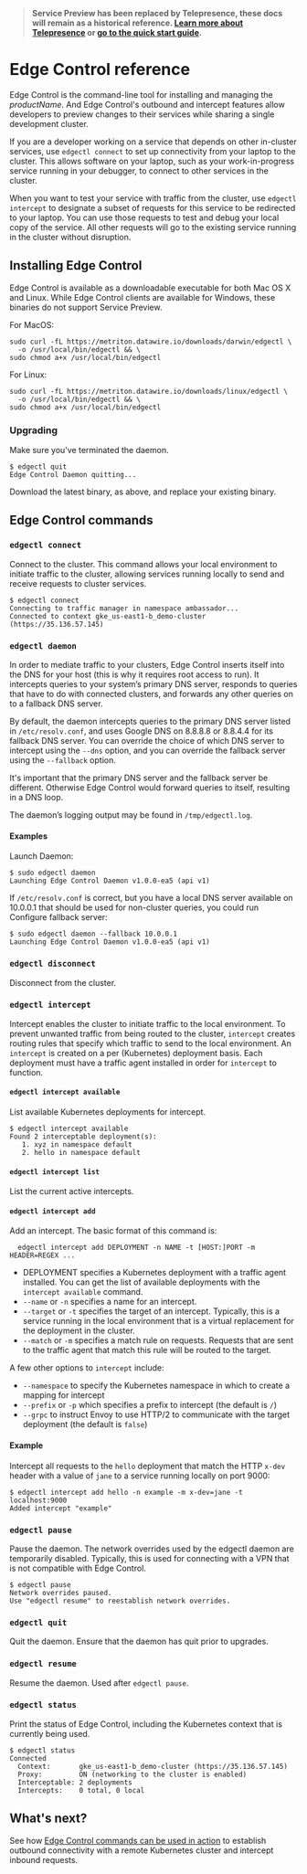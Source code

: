 > **Service Preview has been replaced by Telepresence, these docs will remain as a historical reference. [Learn more about Telepresence](../../../../../../telepresence/latest/faqs) or [go to the quick start guide](../../../../../../telepresence/latest/quick-start/).**

# Edge Control reference

Edge Control is the command-line tool for installing and managing the $productName$. And Edge Control's outbound and intercept features allow developers to preview changes to their services while sharing a single development cluster.

If you are a developer working on a service that depends on other in-cluster services, use `edgectl connect` to set up connectivity from your laptop to the cluster. This allows software on your laptop, such as your work-in-progress service running in your debugger, to connect to other services in the cluster.

When you want to test your service with traffic from the cluster, use `edgectl intercept` to designate a subset of requests for this service to be redirected to your laptop. You can use those requests to test and debug your local copy of the service. All other requests will go to the existing service running in the cluster without disruption.

## Installing Edge Control

Edge Control is available as a downloadable executable for both Mac OS X and Linux. While Edge Control clients are available for Windows, these binaries do not support Service Preview.

For MacOS:

```
sudo curl -fL https://metriton.datawire.io/downloads/darwin/edgectl \
  -o /usr/local/bin/edgectl && \
sudo chmod a+x /usr/local/bin/edgectl
```

For Linux:

```
sudo curl -fL https://metriton.datawire.io/downloads/linux/edgectl \
  -o /usr/local/bin/edgectl && \
sudo chmod a+x /usr/local/bin/edgectl
```

### Upgrading

Make sure you've terminated the daemon.

```
$ edgectl quit
Edge Control Daemon quitting...
```

Download the latest binary, as above, and replace your existing binary.

## Edge Control commands

### `edgectl connect`

Connect to the cluster. This command allows your local environment to initiate traffic to the cluster, allowing services running locally to send and receive requests to cluster services.

```
$ edgectl connect
Connecting to traffic manager in namespace ambassador...
Connected to context gke_us-east1-b_demo-cluster (https://35.136.57.145)
```

### `edgectl daemon`

In order to mediate traffic to your clusters, Edge Control inserts itself into the DNS for your host (this is why it requires root access to run). It intercepts queries to your system’s primary DNS server, responds to queries that have to do with connected clusters, and forwards any other queries on to a fallback DNS server.

By default, the daemon intercepts queries to the primary DNS server listed in `/etc/resolv.conf`, and uses Google DNS on 8.8.8.8 or 8.8.4.4 for its fallback DNS server. You can override the choice of which DNS server to intercept using the `--dns` option, and you can override the fallback server using the `--fallback` option.

It's important that the primary DNS server and the fallback server be different. Otherwise Edge Control would forward queries to itself, resulting in a DNS loop.

The daemon’s logging output may be found in `/tmp/edgectl.log`.

#### Examples

Launch Daemon:

```
$ sudo edgectl daemon
Launching Edge Control Daemon v1.0.0-ea5 (api v1)
```

If `/etc/resolv.conf` is correct, but you have a local DNS server available on 10.0.0.1 that should be used for non-cluster queries, you could run Configure fallback server:

```
$ sudo edgectl daemon --fallback 10.0.0.1
Launching Edge Control Daemon v1.0.0-ea5 (api v1)
```

### `edgectl disconnect`

Disconnect from the cluster.

### `edgectl intercept`

Intercept enables the cluster to initiate traffic to the local environment. To prevent unwanted traffic from being routed to the cluster, `intercept` creates routing rules that specify which traffic to send to the local environment. An `intercept` is created on a per (Kubernetes) deployment basis. Each deployment must have a traffic agent installed in order for `intercept` to function.

#### `edgectl intercept available`

List available Kubernetes deployments for intercept.

```
$ edgectl intercept available
Found 2 interceptable deployment(s):
   1. xyz in namespace default
   2. hello in namespace default
```

#### `edgectl intercept list`

List the current active intercepts.

#### `edgectl intercept add`

Add an intercept. The basic format of this command is:

```
  edgectl intercept add DEPLOYMENT -n NAME -t [HOST:]PORT -m HEADER=REGEX ...
```

* DEPLOYMENT specifies a Kubernetes deployment with a traffic agent installed. You can get the list of available deployments with the `intercept available` command.
* `--name` or `-n` specifies a name for an intercept.
* `--target` or `-t` specifies the target of an intercept. Typically, this is a service running in the local environment that is a virtual replacement for the deployment in the cluster.
* `--match` or `-m` specifies a match rule on requests. Requests that are sent to the traffic agent that match this rule will be routed to the target.

A few other options to `intercept` include:

* `--namespace` to specify the Kubernetes namespace in which to create a mapping for intercept
* `--prefix` or `-p` which specifies a prefix to intercept (the default is `/`)
* `--grpc` to instruct Envoy to use HTTP/2 to communicate with the target deployment (the default is `false`)

#### Example

Intercept all requests to the `hello` deployment that match the HTTP `x-dev` header with a value of `jane` to a service running locally on port 9000:

```
$ edgectl intercept add hello -n example -m x-dev=jane -t localhost:9000
Added intercept "example"
```

### `edgectl pause`

Pause the daemon. The network overrides used by the edgectl daemon are temporarily disabled. Typically, this is used for connecting with a VPN that is not compatible with Edge Control.

```
$ edgectl pause
Network overrides paused.
Use "edgectl resume" to reestablish network overrides.
```

### `edgectl quit`

Quit the daemon. Ensure that the daemon has quit prior to upgrades.

### `edgectl resume`

Resume the daemon. Used after `edgectl pause`.

### `edgectl status`

Print the status of Edge Control, including the Kubernetes context that is currently being used.

```
$ edgectl status
Connected
  Context:       gke_us-east1-b_demo-cluster (https://35.136.57.145)
  Proxy:         ON (networking to the cluster is enabled)
  Interceptable: 2 deployments
  Intercepts:    0 total, 0 local
```

## What's next?

See how [Edge Control commands can be used in action](../service-preview-tutorial) to establish outbound connectivity with a remote Kubernetes cluster and intercept inbound requests.
